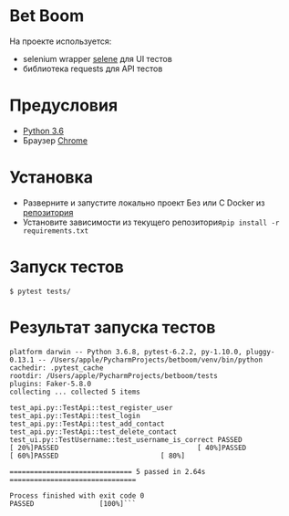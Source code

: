 # Bet Boom

На проекте используется: 
* selenium wrapper [selene](https://github.com/yashaka/selene) для UI тестов
* библиотека requests для API тестов


# Предусловия

* [Python 3.6](https://www.python.org/)
* Браузер [Chrome](https://www.google.com/chrome/)


# Установка
* Разверните и запустите локально проект Без или С Docker из [репозитория](https://gitlab.com/kenshi2150/test-auto-test)
* Установите зависимости из текущего репозитория`pip install -r requirements.txt`

# Запуск тестов

```
$ pytest tests/
```

# Результат запуска тестов 
```============================= test session starts ==============================
platform darwin -- Python 3.6.8, pytest-6.2.2, py-1.10.0, pluggy-0.13.1 -- /Users/apple/PycharmProjects/betboom/venv/bin/python
cachedir: .pytest_cache
rootdir: /Users/apple/PycharmProjects/betboom/tests
plugins: Faker-5.8.0
collecting ... collected 5 items

test_api.py::TestApi::test_register_user 
test_api.py::TestApi::test_login 
test_api.py::TestApi::test_add_contact 
test_api.py::TestApi::test_delete_contact 
test_ui.py::TestUsername::test_username_is_correct PASSED                          [ 20%]PASSED                                  [ 40%]PASSED                            [ 60%]PASSED                         [ 80%]

============================== 5 passed in 2.64s ===============================

Process finished with exit code 0
PASSED                [100%]```
